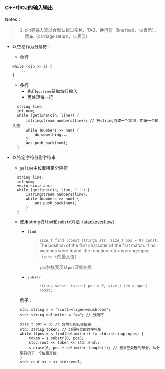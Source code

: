 ### C++中OJ的输入输出

Notes：

> 1. cin等输入流以会默认跳过空格、TAB、换行符（line feed，`\n`表示）、回车（carriage return，`\r`表示）

- 以空格作为分隔符：
  - 单行
  ```
  while (cin >> a) {
      ...
  }
  ```
  - 多行
    - 先用`getline`获取每行输入
    - 再处理每一行
  ```
    string line;
    int num;
    while (getline(cin, line)) {
        istringstream numbers(line); // 把string当成一个IO流，构造一个输入流
        while (numbers >> num) {
            do something...
        }
        ans.push_back(sum);
    }
  ```

- 以特定字符分割字符串
  - `geline`中设置特定[分隔符](split_by_special_delimeters.cpp)
  ```
    string line;
    int num;
    vector<int> ans;
    while (getline(cin, line, ':')) {
        istringstream numbers(line);
        while (numbers >> num) {
            ans.push_back(num);
        }
    }
  ```

  - 使用string的`find`和`substr`方法（[stackoverflow](https://stackoverflow.com/questions/14265581/parse-split-a-string-in-c-using-string-delimiter-standard-c)）
    - `find`
        > `size_t find (const string& str, size_t pos = 0) const;`
        > The position of the first character of the first match. If no matches were found, the function returns string::npos（`size_t`的最大值）.
        >
        > `pos`参数表示从`pos`开始查找

    - `substr`
        > `string substr (size_t pos = 0, size_t len = npos) const;`

    例子：
    ```
    std::string s = "scott>=tiger>=mushroom";
    std::string delimiter = ">="; // 分隔符

    size_t pos = 0; // 分隔符的初始位置
    std::string token; // 分隔符之前的字符串
    while ((pos = s.find(delimiter)) != std::string::npos) {
        token = s.substr(0, pos);
        std::cout << token << std::endl;
        s.erase(0, pos + delimiter.length()); // 删除已处理的部分，从分隔符的下一个位置开始
    }
    std::cout << s << std::endl;
    ```